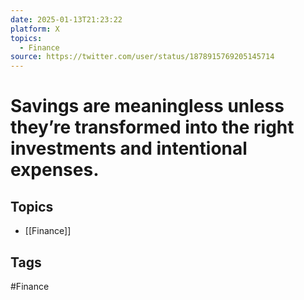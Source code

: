 ```yaml
---
date: 2025-01-13T21:23:22
platform: X
topics:
  - Finance
source: https://twitter.com/user/status/1878915769205145714
---
```

# Savings are meaningless unless they’re transformed into the right investments and intentional expenses.

## Topics
- [[Finance]]

## Tags
#Finance